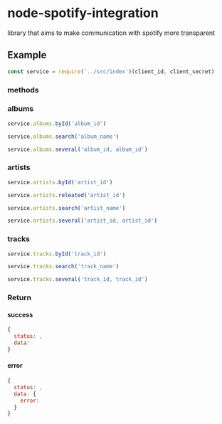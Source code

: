 # node-spotify-integration
library that aims to make communication with spotify more transparent

## Example

```javascript
const service = require('../src/index')(client_id, client_secret)
```

### methods

### albums

```javascript
service.albums.byId('album_id')
```
```javascript
service.albums.search('album_name')
```
```javascript
service.albums.several('album_id, album_id')
```

### artists

```javascript
service.artists.byId('artist_id')
```
```javascript
service.artists.releated('artist_id')
```
```javascript
service.artists.search('artist_name')
```
```javascript
service.artists.several('artist_id, artist_id')
```

### tracks

```javascript
service.tracks.byId('track_id')
```
```javascript
service.tracks.search('track_name')
```
```javascript
service.tracks.several('track_id, track_id')
```

### Return

#### success
```javascript
{
  status: ,
  data: 
}
```

#### error
```javascript
{
  status: ,
  data: {
    error:
  }
}
```
